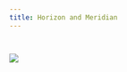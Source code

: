 ```yaml
---
title: Horizon and Meridian
---
```


<img style="padding-top: 2em" src="images/horizon-vs-meridian-comparison-long.png" />
